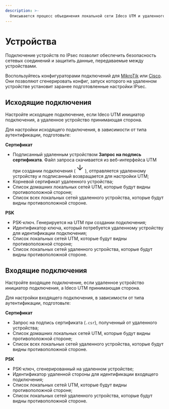 ```yaml
---
description: >- 
  Описывается процесс объединения локальной сети Ideco UTM и удаленного устройства.
---
```


# Устройства

Подключение устройств по IPsec позволит обеспечить безопасность сетевых соединений и защитить данные, передаваемые между устройствами. 

Воспользуйтесь конфигураторами подключений для [MikroTik](https://mikrotik.ideco.ru/) или [Cisco](https://cisco.ideco.ru/). Они позволяют сгенерировать конфиг, запуск которого на удаленном устройстве установит заранее подготовленные настройки IPsec.

## Исходящие подключения

Настройте исходящее подключение, если Ideco UTM инициатор подключения, а удаленное устройство принимающая сторона.

Для настройки исходящего подключения, в зависимости от типа аутентификации, подготовьте:

**Сертификат**
* Подписанный удаленным устройством **Запрос на подпись сертификата**. Файл запроса скачивается из веб-интерфейса UTM при создании подключения (![](/.gitbook/assets/icon-down.png)), отправляется удаленному устройству и подписанный возвращается для настройки UTM;
* Корневой сертификат удаленного устройства;
* Список домашних локальных сетей UTM, которые будут видны противоположной стороне;
* Список всех локальных сетей удаленного устройства, которые будут видны противоположной стороне.

**PSK**
* PSK-ключ. Генерируется на UTM при создании подключения;
* Идентификатор ключа, который потребуется удаленному устройству для идентификации подключения;
* Список локальных сетей UTM, которые будут видны противоположной стороне;
* Список локальных сетей удаленного устройства, которые будут видны противоположной стороне.

## Входящие подключения

Настройте входящее подключение, если удаленное устройство инициатор подключения, а Ideco UTM принимающая сторона.

Для настройки входящего подключения, в зависимости от типа аутентификации, подготовьте:

**Сертификат**
* Запрос на подпись сертификата (`.csr`), полученный от удаленного устройства;
* Список домашних локальных сетей UTM, которые будут видны противоположной стороне;
* Список всех локальных сетей удаленного устройства, которые будут видны противоположной стороне.

**PSK**
* PSK-ключ, сгенерированный на удаленном устройстве;
* Идентификатор удаленной стороны для идентификации входящего подключения;
* Список локальных сетей UTM, которые будут видны противоположной стороне;
* Список локальных сетей удаленного устройства, которые будут видны противоположной стороне.